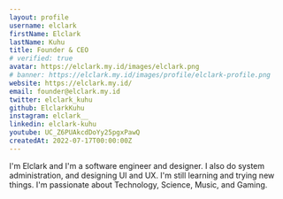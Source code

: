 ```yaml
---
layout: profile
username: elclark
firstName: Elclark
lastName: Kuhu
title: Founder & CEO
# verified: true
avatar: https://elclark.my.id/images/elclark.png
# banner: https://elclark.my.id/images/profile/elclark-profile.png
website: https://elclark.my.id/
email: founder@elclark.my.id
twitter: elclark_kuhu
github: ElclarkKuhu
instagram: elclark__
linkedin: elclark-kuhu
youtube: UC_Z6PUAkcdDoYy25pgxPawQ
createdAt: 2022-07-17T00:00:00Z
---
```


I'm Elclark and I'm a software engineer and designer. I also do system administration, and designing UI and UX. I'm still learning and trying new things. I'm passionate about Technology, Science, Music, and Gaming.

